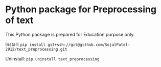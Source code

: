 # Python package for Preprocessing of text 

This Python package is prepared for Education purpose only. 

Install: 
`pip install git+ssh://git@github.com/SejalPatel-2912/text_preprocessing.git`

Uninstall:
`pip uninstall text_preprocessing`

